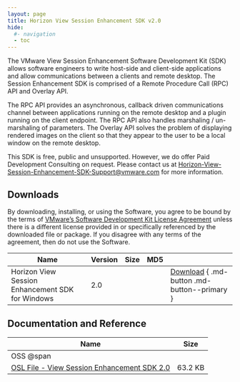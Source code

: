 ```yaml
---
layout: page
title: Horizon View Session Enhancement SDK v2.0
hide:
  #- navigation
  - toc
---
```


The VMware View Session Enhancement Software Development Kit (SDK) allows software engineers to write host-side and client-side applications and allow communications between a clients and remote desktop. The Session Enhancement SDK is comprised of a Remote Procedure Call (RPC) API and Overlay API.

The RPC API provides an asynchronous, callback driven communications channel between applications running on the remote desktop and a plugin running on the client endpoint. The RPC API also handles marshaling / un-marshaling of parameters. The Overlay API solves the problem of displaying rendered images on the client so that they appear to the user to be a local window on the remote desktop.

This SDK is free, public and unsupported. However, we do offer Paid Development Consulting on request. Please contact us at [Horizon-View-Session-Enhancement-SDK-Support@vmware.com](mailto:Horizon-View-Session-Enhancement-SDK-Support@vmware.com) for more information.

## Downloads

By downloading, installing, or using the Software, you agree to be bound by the terms of [VMware’s Software Development Kit License Agreement]() unless there is a different license provided in or specifically referenced by the downloaded file or package. If you disagree with any terms of the agreement, then do not use the Software.

| Name | Version | Size | MD5 |   |
| --- | --- | --- | --- | --- |
| Horizon View Session Enhancement SDK for Windows | 2.0 |   |  | [Download](https://developer.omnissa.com/horizon/sdks/view-session-management/versions/2.0/#:~:text=51.0%20KB-,Download,-2Documentation%20and) { .md-button .md-button--primary } |

## Documentation and Reference

| Name | Size |
| --- | --- |
| OSS @span |   |
| [OSL File - View Session Enhancement SDK 2.0](https://my.vmware.com/group/vmware/get-download?downloadGroup=VIEWSESSION_VDPSERVICE_SDK2.0_OSS) | 63.2 KB |
